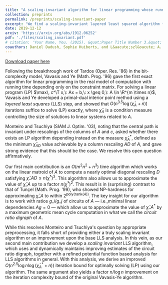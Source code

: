 ```yaml
---
title: "A scaling-invariant algorithm for linear programming whose running time depends only on the constraint matrix"
collection: preprints 
permalink: /preprints/scaling-invariant-paper
excerpt: 'We find a scaling-invariant layered least squared algorithm for linear programming'
date: 2019-12-12
arxiv: 'https://arxiv.org/abs/1912.06252'
pdf: './files/scaling_invariant.pdf'
# citation: 'Your Name, You. (2015). &quot;Paper Title Number 3.&quot; <i>Journal 1</i>. 1(3).'
coauthors: Daniel Dadush, Sophie Huiberts, and L&aacute;szl&oacute; A. V&eacute;gh 
---
```


[Download paper here](https://arxiv.org/abs/1912.06252)

Following the breakthrough work of Tardos (Oper. Res. '86) in the bit-complexity
model, Vavasis and Ye (Math. Prog. '96) gave the first exact algorithm for
linear programming in the real model of computation with running time depending
only on the constraint matrix. For solving a linear program (LP)
$\max\, c^\T x,\:  Ax = b,\:  x \geq 0,\:  A \in \R^{m \times n}$, Vavasis and Ye
developed a primal-dual interior point method using a _layered least
squares_ (LLS) step, and showed that $O(n^{3.5} \log
(\bar{\chi}_A+n))$ iterations suffice to solve (LP) exactly, where $\bar{\chi}_A$ is a condition measure
controlling the size of solutions to linear systems related to $A$. 

Monteiro and Tsuchiya (SIAM J. Optim. '03), noting that the central path is
invariant under rescalings of the columns of $A$ and $c$, asked whether there
exists an LP algorithm depending instead on the measure $\bar{\chi}^\ast_A$,
defined as the minimum $\bar{\chi}_{AD}$ value achievable by a column rescaling $AD$ of
$A$, and gave strong evidence that this should be the case. We resolve
this open question affirmatively. 

Our first main contribution is an $O(m^2 n^2 + n^3)$ time algorithm which works
on the linear matroid of $A$ to compute a nearly optimal diagonal
rescaling $D$ satisfying $\bar{\chi}\_{AD} \leq n(\bar{\chi}^\ast)^3$. This
algorithm also allows us to approximate the value of $\bar{\chi}\_A$ up to a
factor $n (\bar{\chi}^\ast)^2$. This result is in (surprising) contrast to that of
Tun&ccedil;el (Math.  Prog. '99), who showed NP-hardness for approximating
$\bar{\chi}\_A$ to within $2^{\mathrm{poly}(\mathrm{rank}(A))}$. The key insight for
our algorithm is to work with ratios $g\_i/g\_j$ of circuits of $A$ &mdash; i.e.,minimal linear dependencies $Ag=0$ &mdash; which allow us to approximate the
value of $\bar{\chi}\_A^\ast$ by a maximum geometric mean cycle computation in what we
call the _circuit ratio digraph_ of $A$.   

While this resolves Monteiro and Tsuchiya's question by appropriate
preprocessing, it falls short of providing either a truly scaling invariant
algorithm or an improvement upon the base LLS analysis. In this vein, as our
second main contribution we develop a _scaling invariant_ LLS algorithm,
which uses and dynamically maintains improving estimates of the circuit ratio
digraph, together with a refined potential function based analysis for LLS
algorithms in general. With this analysis, we derive an improved $O(n^{2.5} \log
n\log (\bar{\chi}^\ast_A+n))$ iteration bound for optimally solving (LP) using
our algorithm. The same argument also yields a factor $n/\log n$ improvement on the
iteration complexity bound of the original Vavasis-Ye algorithm.
